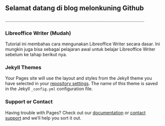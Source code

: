 ## Selamat datang di blog melonkuning Github
...............................................................................................................
### Libreoffice Writer (Mudah)
Tutorial ini membahas cara mengunakan Libreoffice Writer secara dasar. Ini mungkin juga bisa sebagai pelajaran awal untuk belajar Libreoffice Writer sebelum ke tahap berikut nya.

### Jekyll Themes

Your Pages site will use the layout and styles from the Jekyll theme you have selected in your [repository settings](https://github.com/kuriyantoadi/melonkuning/settings). The name of this theme is saved in the Jekyll `_config.yml` configuration file.

### Support or Contact

Having trouble with Pages? Check out our [documentation](https://help.github.com/categories/github-pages-basics/) or [contact support](https://github.com/contact) and we’ll help you sort it out.
